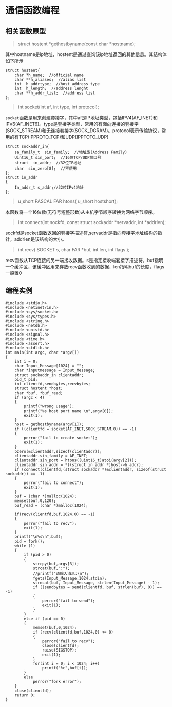 # 通信函数编程
## 相关函数原型
> struct hostent *gethostbyname(const char *hostname);

其中hostname是ip地址，hostent是通过查询该ip地址返回的其他信息。其结构体如下所示
```
struct hostent{
    char *h_name;  //official name
    char **h_aliases;  //alias list
    int  h_addrtype;  //host address type
    int  h_length;  //address lenght
    char **h_addr_list;  //address list
};
```
> int socket(int af, int type, int protocol);

`socket`函数是用来创建套接字，其中af是IP地址类型，包括IPV4(AF_INET)和IPV6(AF_INET6)。type是套接字类型，常用的有面向连接的套接字(SOCK_STREAM)和无连接套接字(SOCK_DGRAM)。protocol表示传输协议，常用的有TCP(IPPROTO_TCP)和UDP(IPPTOTO_UDP)

```
struct sockaddr_in{
    sa_family_t  sin_family;  //地址族(Address Family)
    Uint16_t sin_port;  //16位TCP/UDP端口号
    struct  in_addr;  //32位IP地址
    char  sin_zero[8];  //不使用
};
struct in_addr
{
	In_addr_t s_addr;//32位IPv4地址
};
```
> u_short PASCAL FAR htons( u_short hostshort); 

本函数将一个16位数(无符号短整形数)从主机字节顺序转换为网络字节顺序。

> int connect(int sockfd, const struct sockaddr *servaddr, int *addrlen);

sockfd是socket函数返回的套接字描述符,servaddr是指向套接字地址结构的指针，addrlen是该结构的大小。

> int recv( SOCKET s, char FAR *buf, int len, int flags );

recv函数从TCP连接的另一端接收数据。s是指定接收端套接字描述符，buf指明一个缓冲区，该缓冲区用来存放recv函数收到的数据，len指明buf的长度，flags一般置0

## 编程实例
```
#include <stdio.h>
#include <netinet/in.h>
#include <sys/socket.h>
#include <sys/types.h>
#include <string.h>
#include <netdb.h>
#include <unistd.h>
#include <signal.h>
#include <time.h>
#include <assert.h>
#include <stdlib.h>
int main(int argc, char *argv[])
{
    int i = 0;
    char Input_Message[1024] = "";
    char *inputmessage = Input_Message;
    struct sockaddr_in clientaddr;
    pid_t pid;
    int clientfd,sendbytes,recvbytes;
    struct hostent *host;
    char *buf, *buf_read;
    if (argc < 4)
    {
        printf("wrong usage");
        printf("%s host port name \n",argv[0]);
        exit(1);
    }
    host = gethostbyname(argv[1]);
    if ((clientfd = socket(AF_INET,SOCK_STREAM,0)) == -1)
    {
        perror("fail to create socket");
        exit(1);
    }
    bzero(&clientaddr,sizeof(clientaddr));
    clientaddr.sin_family = AF_INET;
    clientaddr.sin_port = htons((uint16_t)atoi(argv[2]));
    clientaddr.sin_addr = *((struct in_addr *)host->h_addr);
    if (connect(clientfd,(struct sockaddr *)&clientaddr, sizeof(struct sockaddr)) == -1)
    {
        perror("fail to connect");
        exit(1);
    }
    buf = (char *)malloc(1024);
    memset(buf,0,120);
    buf_read = (char *)malloc(1024);

    if(recv(clientfd,buf,1024,0) == -1)
    {
        perror("fail to recv");
        exit(1);
    }
    printf("\n%s\n",buf);
    pid = fork();
    while (1)
    {
        if (pid > 0)
        {
            strcpy(buf,argv[3]);
            strcat(buf,":");
            //printf("请输入消息:\n");
            fgets(Input_Message,1024,stdin);
            strncat(buf, Input_Message, strlen(Input_Message) - 1);
            if ((sendbytes = send(clientfd, buf, strlen(buf), 0)) == -1)
            {
                perror("fail to send");
                exit(1);
            }
        }
        else if (pid == 0)
        {
            memset(buf,0,1024);
            if (recv(clientfd,buf,1024,0) <= 0)
            {
                perror("fail to recv");
                close(clientfd);
                raise(SIGSTOP);
                exit(1);
            }
            for(int i = 0; i < 1024; i++)
                printf("%c",buf[i]);
        }
        else
            perror("fork error");
    }
    close(clientfd);
    return 0;
}
```